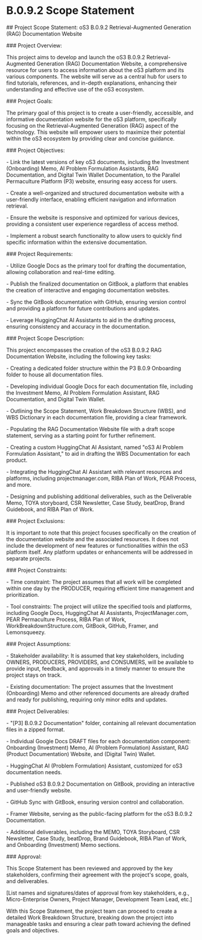 # B.0.9.2 Scope Statement

\## Project Scope Statement: oS3 B.0.9.2 Retrieval-Augmented Generation (RAG) Documentation Website

\### Project Overview:&#x20;

This project aims to develop and launch the oS3 B.0.9.2 Retrieval-Augmented Generation (RAG) Documentation Website, a comprehensive resource for users to access information about the oS3 platform and its various components. The website will serve as a central hub for users to find tutorials, references, and in-depth explanations, enhancing their understanding and effective use of the oS3 ecosystem.&#x20;

\### Project Goals:&#x20;

The primary goal of this project is to create a user-friendly, accessible, and informative documentation website for the oS3 platform, specifically focusing on the Retrieval-Augmented Generation (RAG) aspect of the technology. This website will empower users to maximize their potential within the oS3 ecosystem by providing clear and concise guidance.&#x20;

\### Project Objectives:&#x20;

\- Link the latest versions of key oS3 documents, including the Investment (Onboarding) Memo, AI Problem Formulation Assistants, RAG Documentation, and Digital Twin Wallet Documentation, to the Parallel Permaculture Platform (P3) website, ensuring easy access for users.&#x20;

\- Create a well-organized and structured documentation website with a user-friendly interface, enabling efficient navigation and information retrieval.&#x20;

\- Ensure the website is responsive and optimized for various devices, providing a consistent user experience regardless of access method.&#x20;

\- Implement a robust search functionality to allow users to quickly find specific information within the extensive documentation.&#x20;

\### Project Requirements:&#x20;

\- Utilize Google Docs as the primary tool for drafting the documentation, allowing collaboration and real-time editing.&#x20;

\- Publish the finalized documentation on GitBook, a platform that enables the creation of interactive and engaging documentation websites.&#x20;

\- Sync the GitBook documentation with GitHub, ensuring version control and providing a platform for future contributions and updates.&#x20;

\- Leverage HuggingChat AI Assistants to aid in the drafting process, ensuring consistency and accuracy in the documentation.&#x20;

\### Project Scope Description:&#x20;

This project encompasses the creation of the oS3 B.0.9.2 RAG Documentation Website, including the following key tasks:&#x20;

\- Creating a dedicated folder structure within the P3 B.0.9 Onboarding folder to house all documentation files.&#x20;

\- Developing individual Google Docs for each documentation file, including the Investment Memo, AI Problem Formulation Assistant, RAG Documentation, and Digital Twin Wallet.&#x20;

\- Outlining the Scope Statement, Work Breakdown Structure (WBS), and WBS Dictionary in each documentation file, providing a clear framework.&#x20;

\- Populating the RAG Documentation Website file with a draft scope statement, serving as a starting point for further refinement.&#x20;

\- Creating a custom HuggingChat AI Assistant, named "oS3 AI Problem Formulation Assistant," to aid in drafting the WBS Documentation for each product.&#x20;

\- Integrating the HuggingChat AI Assistant with relevant resources and platforms, including projectmanager.com, RIBA Plan of Work, PEAR Process, and more.&#x20;

\- Designing and publishing additional deliverables, such as the Deliverable Memo, TOYA storyboard, CSR Newsletter, Case Study, beatDrop, Brand Guidebook, and RIBA Plan of Work.&#x20;

\### Project Exclusions:&#x20;

It is important to note that this project focuses specifically on the creation of the documentation website and the associated resources. It does not include the development of new features or functionalities within the oS3 platform itself. Any platform updates or enhancements will be addressed in separate projects.&#x20;

\### Project Constraints:&#x20;

\- Time constraint: The project assumes that all work will be completed within one day by the PRODUCER, requiring efficient time management and prioritization.&#x20;

\- Tool constraints: The project will utilize the specified tools and platforms, including Google Docs, HuggingChat AI Assistants, ProjectManager.com, PEAR Permaculture Process, RIBA Plan of Work, WorkBreakdownStructure.com, GitBook, GitHub, Framer, and Lemonsqueezy.&#x20;

\### Project Assumptions:&#x20;

\- Stakeholder availability: It is assumed that key stakeholders, including OWNERS, PRODUCERS, PROVIDERS, and CONSUMERS, will be available to provide input, feedback, and approvals in a timely manner to ensure the project stays on track.&#x20;

\- Existing documentation: The project assumes that the Investment (Onboarding) Memo and other referenced documents are already drafted and ready for publishing, requiring only minor edits and updates.&#x20;

\### Project Deliverables:&#x20;

\- "\[P3] B.0.9.2 Documentation" folder, containing all relevant documentation files in a zipped format.&#x20;

\- Individual Google Docs DRAFT files for each documentation component: Onboarding (Investment) Memo, AI (Problem Formulation) Assistant, RAG (Product Documentation) Website, and (Digital Twin) Wallet.&#x20;

\- HuggingChat AI (Problem Formulation) Assistant, customized for oS3 documentation needs.&#x20;

\- Published oS3 B.0.9.2 Documentation on GitBook, providing an interactive and user-friendly website.&#x20;

\- GitHub Sync with GitBook, ensuring version control and collaboration.&#x20;

\- Framer Website, serving as the public-facing platform for the oS3 B.0.9.2 Documentation.&#x20;

\- Additional deliverables, including the MEMO, TOYA Storyboard, CSR Newsletter, Case Study, beatDrop, Brand Guidebook, RIBA Plan of Work, and Onboarding (Investment) Memo sections.&#x20;

\### Approval:&#x20;

This Scope Statement has been reviewed and approved by the key stakeholders, confirming their agreement with the project's scope, goals, and deliverables.&#x20;

\[List names and signatures/dates of approval from key stakeholders, e.g., Micro-Enterprise Owners, Project Manager, Development Team Lead, etc.]&#x20;

With this Scope Statement, the project team can proceed to create a detailed Work Breakdown Structure, breaking down the project into manageable tasks and ensuring a clear path toward achieving the defined goals and objectives.

